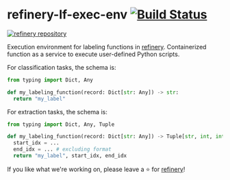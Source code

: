 # refinery-lf-exec-env [![Build Status](https://drone.dev.kern.ai/api/badges/code-kern-ai/refinery-lf-exec-env/status.svg?ref=refs/heads/dev)](https://drone.dev.kern.ai/code-kern-ai/refinery-lf-exec-env)
[![refinery repository](https://uploads-ssl.webflow.com/61e47fafb12bd56b40022a49/62c2f30f935f4d37dc864eeb_Kern%20refinery.png)](https://github.com/code-kern-ai/refinery)

Execution environment for labeling functions in [refinery](https://github.com/code-kern-ai/refinery). Containerized function as a service to execute user-defined Python scripts.

For classification tasks, the schema is:
```python
from typing import Dict, Any

def my_labeling_function(record: Dict[str: Any]) -> str:
  return "my_label"
```

For extraction tasks, the schema is:
```python
from typing import Dict, Any, Tuple

def my_labeling_function(record: Dict[str: Any]) -> Tuple[str, int, int]:
  start_idx = ...
  end_idx = ... # excluding format
  return "my_label", start_idx, end_idx
```

If you like what we're working on, please leave a ⭐ for [refinery](https://github.com/code-kern-ai/refinery)!
